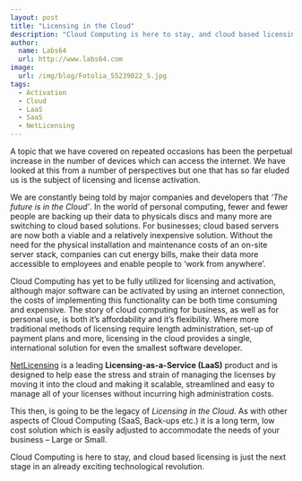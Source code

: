 ```yaml
---
layout: post
title: "Licensing in the Cloud"
description: "Cloud Computing is here to stay, and cloud based licensing is just the next stage in an already exciting technological revolution"
author:
  name: Labs64
  url: http://www.labs64.com
image:
  url: /img/blog/Fotolia_55239022_S.jpg
tags:
  - Activation
  - Cloud
  - LaaS
  - SaaS
  - NetLicensing
---
```


A topic that we have covered on repeated occasions has been the perpetual increase in the number of devices which can access the internet. We have looked at this from a number of perspectives but one that has so far eluded us is the subject of licensing and license activation.

We are constantly being told by major companies and developers that _‘The future is in the Cloud’_. In the world of personal computing, fewer and fewer people are backing up their data to physicals discs and many more are switching to cloud based solutions. For businesses; cloud based servers are now both a viable and a relatively inexpensive solution. Without the need for the physical installation and maintenance costs of an on-site server stack, companies can cut energy bills, make their data more accessible to employees and enable people to ‘work from anywhere’.

Cloud Computing has yet to be fully utilized for licensing and activation, although major software can be activated by using an internet connection, the costs of implementing this functionality can be both time consuming and expensive. The story of cloud computing for business, as well as for personal use, is both it’s affordability and it’s flexibility. Where more traditional methods of licensing require length administration, set-up of payment plans and more, licensing in the cloud provides a single, international solution for even the smallest software developer.

[NetLicensing](https://netlicensing.io "Labs64 NetLicensing") is a leading **Licensing-as-a-Service (LaaS)** product and is designed to help ease the stress and strain of managing the licenses by moving it into the cloud and making it scalable, streamlined and easy to manage all of your licenses without incurring high administration costs.

This then, is going to be the legacy of _Licensing in the Cloud_. As with other aspects of Cloud Computing (SaaS, Back-ups etc.) it is a long term, low cost solution which is easily adjusted to accommodate the needs of your business &#8211; Large or Small.

Cloud Computing is here to stay, and cloud based licensing is just the next stage in an already exciting technological revolution.
